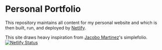 # Personal Portfolio

This repository maintains all content for my personal website and which is then built, run, and deployed by
[Netlify](https://www.netlify.com/).

This site draws heavy inspiration from [Jacobo Martinez](https://github.com/cobiwave/simplefolio)'s simplefolio.
[![Netlify Status](https://api.netlify.com/api/v1/badges/227944ec-5edf-4fe4-8f78-a954ccd08c02/deploy-status)](https://app.netlify.com/sites/rk-gridsome-pw/deploys)
